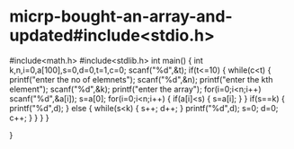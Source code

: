# micrp-bought-an-array-and-updated#include<stdio.h>
#include<math.h>
#include<stdlib.h>
int main()
{
int k,n,i=0,a[100],s=0,d=0,t=1,c=0;
scanf("%d",&t);
if(t<=10)
{
while(c<t)
{
printf("enter the no of elemnets");
scanf("%d",&n);
printf("enter the kth element");
scanf("%d",&k);
printf("enter the array");
for(i=0;i<n;i++)
scanf("%d",&a[i]);
s=a[0];
for(i=0;i<n;i++)
{
if(a[i]<s)
{
s=a[i];
}
}
if(s==k)
{
printf("%d",d);
}
else
{
while(s<k)
{
s++;
d++;
}
printf("%d",d);
s=0;
d=0;
c++;
}
}
}
}


























}


